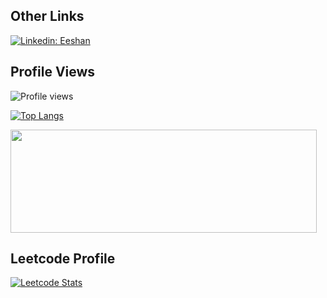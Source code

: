 ## Other Links
[![Linkedin: Eeshan](https://img.shields.io/badge/-Eeshan-blue?style=flat-square&logo=Linkedin&logoColor=white&link=https://www.linkedin.com/in/eeshan-jaiswal-ba3ab832/)](https://www.linkedin.com/in/eeshan-jaiswal-ba3ab832/)

## Profile Views
 
<img src="https://gpvc.arturio.dev/theBrownBug" alt="Profile views"/>



[![Top Langs](https://github-readme-stats.vercel.app/api/top-langs/?username=theBrownBug&exclude_repo=CS2010&layout=compact&count_private=true)](https://github.com/anuraghazra/github-readme-stats)

<p>
  <img width="490" height="165" src="https://github-readme-stats.vercel.app/api?username=theBrownBug&show_icons=true&hide_border=false&line_height=20&title_color=f69673&icon_color=1b93c9&show_owner=true&theme=radical&count_private=true&show_icons=true"/>
</p>

## Leetcode Profile 


[![Leetcode Stats](https://leetcode.card.workers.dev/?username=zesj&theme=dark&cache=0&extension=activity)](https://leetcode.com/zesj)
